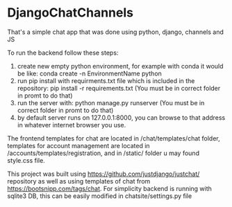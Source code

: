 # DjangoChatChannels
That's a simple chat app that was done using python, django, channels and JS

To run the backend follow these steps:

1) create new empty python environment, for example with conda it would be like:
conda create -n EnvironmentName python
2) run pip install with requirments.txt file which is included in the repository:
pip install -r requirements.txt (You must be in correct folder in promt to do that)
3) run the server with:
python manage.py runserver (You must be in correct folder in promt to do that)
4) by default server runs on 127.0.0.1:8000, you can browse to that address in
whatever internet browser you use.

The frontend templates for chat are located in /chat/templates/chat folder,
templates for account management are located in /accounts/templates/registration,
and in /static/ folder u may found style.css file.

This project was built using https://github.com/justdjango/justchat/ repository 
as well as using templates of chat from https://bootsnipp.com/tags/chat. For simplicity
backend is running with sqlite3 DB, this can be easily modified in chatsite/settings.py file
